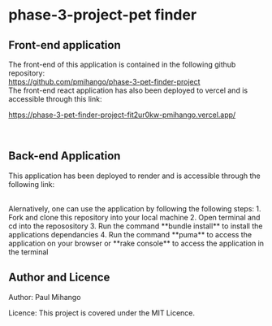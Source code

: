 # phase-3-project-pet finder

## Front-end application
  The front-end of this application is contained in the following github repository:<br>
 https://github.com/pmihango/phase-3-pet-finder-project 
  <br>
  The front-end react application has also been deployed to vercel and is accessible through this link:<br>

 https://phase-3-pet-finder-project-fit2ur0kw-pmihango.vercel.app/

  <br>

## Back-end Application
This application has been deployed to render and is accessible through the following link:<br>

<br>
Alernatively, one can use the application by following the following steps:
1. Fork and clone this repository into your local machine
2. Open terminal and cd into the reposository
3. Run the command **bundle install**  to install the applications dependancies
4. Run the command **puma** to access the application on your browser or **rake console** to access the application in the terminal 

## Author and Licence
Author: Paul Mihango<br>

Licence: This project is covered under the MIT Licence.


